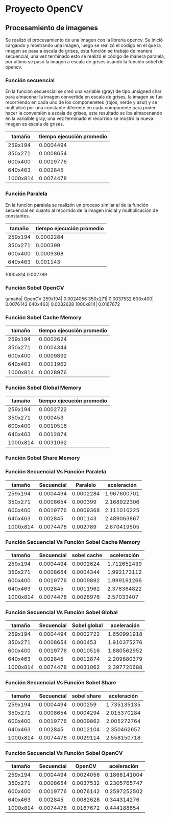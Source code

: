 # Proyecto OpenCV

## Procesamiento de imagenes

Se realizó el procesamiento de una imagen con la libreria opencv. Se inició cargando y mostrando una imagen, luego se realizó el código en el que la imagen se pasa a escala de grises, esta función se trabajo de manera secuencial, una vez terminado esto se realizó el código de manera paralela, por último se paso la imagen a escala de grises usando la función sobel de opencv.

### Función secuencial
En la función secuencial se creó una variable (gray) de tipo unsigned char para almacenar la imagen convertida en escala de grises, la imagen se fue recorriendo en cada uno de los componenetes (rojos, verde y azul) y se multiplicó por una constante diferente en cada componente para poder hacer la conversión a escala de grises, este resultado se iba almacenando en la varialble gray, una vez terminado el recorrido se mostró la nueva imagen es escala de grises.

tamaño |	tiempo ejecución promedio
-------|--------------------------
259x194|	0.0004494
350x271|	0.0008654
600x400|	0.0019776
640x463|	0.002845
1000x814|	0.0074478

### Función Paralela
En la función paralela se realizón un proceso similar al de la función secuencial en cuanto al recorrido de la imagen inicial y multiplicación de constantes.

tamaño|	tiempo ejecución promedio
------|--------------------------
259x194|	0.0002284
350x271|	0.000399
600x400|	0.0009368
640x463|	0.001143
1000x814	0.002789

### Función Sobel OpenCV

tamaño|	OpenCV
259x194|	0.0024056
350x271|	0.0037532
600x400|	0.0076142
640x463|	0.0082628
1000x814|	0.0167672

### Función Sobel Cache Memory

tamaño|	tiempo ejecución promedio
------|----------------------------
259x194|	0.0002624
350x271|	0.0004344
600x400|	0.0009892
640x463|	0.0011962
1000x814|	0.0028976

### Función Sobel Global Memory

tamaño |	tiempo ejecución promedio
-------|---------------------------------
259x194|	0.0002722
350x271|	0.000453
600x400|	0.0010516
640x463|	0.0012874
1000x814|	0.0031062

### Función Sobel Share Memory

### Función Secuencial Vs Función Paralela

tamaño|	Secuencial|	Paralelo|	aceleración
------|-----------|---------|---------------
259x194|	0.0004494|	0.0002284|	1.967600701
350x271|	0.0008654|	0.000399|	2.168922306
600x400|	0.0019776|	0.0009368|	2.111016225
640x463|	0.002845|	0.001143|	2.489063867
1000x814|	0.0074478|	0.002789|	2.670419505

### Función Secuencial Vs Función Sobel Cache Memory

tamaño|	Secuencial|	sobel cache|	aceleración
------|-----------|------------|----------------
259x194|	0.0004494|	0.0002624|	1.712652439
350x271|	0.0008654|	0.0004344|	1.992173112
600x400|	0.0019776|	0.0009892|	1.999191266
640x463|	0.002845|	0.0011962|	2.378364822
1000x814|	0.0074478|	0.0028976|	2.57033407

### Función Secuencial Vs Función Sobel Global

tamaño|	Secuencial|	Sobel global|	aceleración
------|-----------|-------------|--------------
259x194|	0.0004494|	0.0002722|	1.650991918
350x271|	0.0008654|	0.000453|	1.910375276
600x400|	0.0019776|	0.0010516|	1.880562952
640x463|	0.002845|	0.0012874	|2.209880379
1000x814|	0.0074478|	0.0031062|	2.397720688

### Función Secuencial Vs Función Sobel Share

tamaño|	Secuencial|	sobel share|	aceleración
------|-----------|------------|---------------
259x194|	0.0004494|	0.000259|	1.735135135
350x271|	0.0008654|	0.0004294|	2.015370284
600x400|	0.0019776|	0.0009862|	2.005272764
640x463|	0.002845|	0.0012104|	2.350462657
1000x814|	0.0074478|	0.0029114|	2.558150718

### Función Secuencial Vs Función Sobel OpenCV

tamaño|	Secuencial|	OpenCV|	aceleración
------|-----------|-------|--------------------
259x194|	0.0004494|	0.0024056|	0.1868141004
350x271|	0.0008654|	0.0037532|	0.2305765747
600x400|	0.0019776|	0.0076142|	0.2597252502
640x463|	0.002845|	0.0082628|	0.344314276
1000x814|	0.0074478|	0.0167672|	0.444188654
